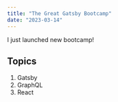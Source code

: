 ```yaml
---
title: "The Great Gatsby Bootcamp"
date: "2023-03-14"
---
```


I just launched new bootcamp!

## Topics

1. Gatsby
2. GraphQL
3. React